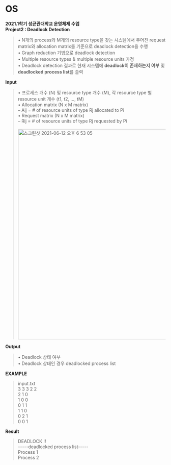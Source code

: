# OS
<b>2021.1학기 성균관대학교 운영체제 수업  
Project2 : Deadlock Detection </b>  
> • N개의 process와 M개의 resource type을 갖는 시스템에서 주어진 request matrix와 allocation matrix를 기준으로 deadlock detection을 수행<br/>
• Graph reduction 기법으로 deadlock detection <br/>
• Multiple resource types & multiple resource units 가정 <br/>
• Deadlock detection 결과로 현재 시스템에 **deadlock이 존재하는지 여부** 및 **deadlocked process list**를 출력 <br/>


<b>Input</b>  
> • 프로세스 개수 (N) 및 resource type 개수 (M), 각 resource type 별 resource unit 개수 (t1, t2, ..., tM)  <br/>
• Allocation matrix (N x M matrix) <br/>
– Aij = # of resource units of type Rj allocated to Pi  <br/>
• Request matrix (N x M matrix) <br/>
– Rij = # of resource units of type Rj requested by Pi <br/>   
> <img width="659" alt="스크린샷 2021-06-12 오후 6 53 05" src="https://user-images.githubusercontent.com/28529201/121772284-6e966f00-cbaf-11eb-9261-9cf2ebc6a95d.png">


<b>Output</b>  
> • Deadlock 상태 여부 <br/>
• Deadlock 상태인 경우 deadlocked process list <br/>

<b>EXAMPLE</b>  
> input.txt  
3 3 3 2 2<br/>
2 1 0<br/>
1 0 0<br/>
0 1 1<br/>
1 1 0<br/>
0 2 1<br/>
0 0 1<br/>

<b>Result</b>   
> DEADLOCK !!   
-----deadlocked process list-----   
Process 1   
Process 2   



